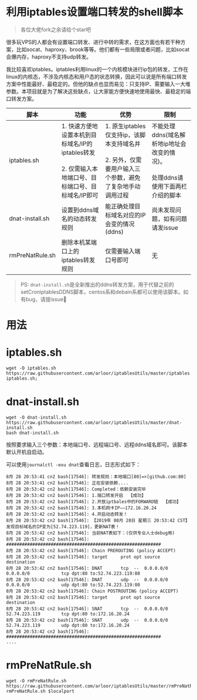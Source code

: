 # 利用iptables设置端口转发的shell脚本

> 各位大佬fork之余请给个star吧

很多玩VPS的人都会有设置端口转发、进行中转的需求，在这方面也有若干种方案，比如socat、haproxy、brook等等。他们都有一些局限或者问题，比如socat会爆内存，haproxy不支持udp转发。

我比较喜欢iptables。iptables利用linux的一个内核模块进行ip包的转发，工作在linux的内核态，不涉及内核态和用户态的状态转换，因此可以说是所有端口转发方案中性能最好、最稳定的。但他的缺点也显而易见：只支持IP、需要输入一大堆参数。本项目就是为了解决这些缺点，让大家能方便快速地使用最快、最稳定的端口转发方案。

|脚本|功能|优势|限制|
|---   |--|--|---|
|iptables.sh|1. 快速方便地设置本机到目标域名/IP的iptables转发<br><br>2. 仅需输入本地端口号、目标端口号、目标域名/IP即可|1. 原生iptables仅支持ip，该脚本支持域名并<br><br>2. 另外，仅需要用户输入三个参数，避免了复杂地手动调用过程|不能处理ddns(域名解析地ip地址会改变的情况)。<br><br>处理ddns请使用下面两栏介绍的脚本|
|dnat-install.sh|设置到ddns域名的动态转发规则|能正确处理目标域名对应的IP会变的情况(ddns)|尚未发现问题，如有问题请发issue|
|rmPreNatRule.sh|删除本机某端口上的iptables转发规则|仅需要输入端口号即可|无|

> PS: `dnat-install.sh`是全新推出的ddns转发方案，用于代替之前的setCroniptablesDDNS脚本，centos系和debain系都可以使用该脚本。如有bug，请提issue👏

# 用法

# iptables.sh

```shell
wget -O iptables.sh https://raw.githubusercontent.com/arloor/iptablesUtils/master/iptables.sh;bash iptables.sh;
```

# dnat-install.sh
```
wget -O dnat-install.sh https://raw.githubusercontent.com/arloor/iptablesUtils/master/dnat-install.sh
bash dnat-install.sh
```

按照要求输入三个参数：本地端口号、远程端口号、远程ddns域名即可。该脚本默认开机自启动。

可以使用`journalctl -exu dnat`查看日志，日志形式如下：

```shell
8月 28 20:53:41 cn2 bash[17546]: 转发规则：本地端口[80]=>[github.com:80]
8月 28 20:53:41 cn2 bash[17546]: 正在安装依赖....
8月 28 20:53:42 cn2 bash[17546]: Completed：依赖安装完毕
8月 28 20:53:42 cn2 bash[17546]: 1.端口转发开启  【成功】
8月 28 20:53:42 cn2 bash[17546]: 2.开放iptbales中的FORWARD链  【成功】
8月 28 20:53:42 cn2 bash[17546]: 3.本机网卡IP——172.16.20.24
8月 28 20:53:42 cn2 bash[17546]: 4.开启动态转发！
8月 28 20:53:42 cn2 bash[17546]: 【2019年 08月 28日 星期三 20:53:42 CST】 发现目标域名的IP变为[52.74.223.119]，更新NAT表！
8月 28 20:53:42 cn2 bash[17546]: 当前NAT表如下：(仅供专业人士debug用)
8月 28 20:53:42 cn2 bash[17546]: ###########################################################
8月 28 20:53:42 cn2 bash[17546]: Chain PREROUTING (policy ACCEPT)
8月 28 20:53:42 cn2 bash[17546]: target     prot opt source               destination
8月 28 20:53:42 cn2 bash[17546]: DNAT       tcp  --  0.0.0.0/0            0.0.0.0/0            tcp dpt:80 to:52.74.223.119:80
8月 28 20:53:42 cn2 bash[17546]: DNAT       udp  --  0.0.0.0/0            0.0.0.0/0            udp dpt:80 to:52.74.223.119:80
8月 28 20:53:42 cn2 bash[17546]: Chain POSTROUTING (policy ACCEPT)
8月 28 20:53:42 cn2 bash[17546]: target     prot opt source               destination
8月 28 20:53:42 cn2 bash[17546]: SNAT       tcp  --  0.0.0.0/0            52.74.223.119        tcp dpt:80 to:172.16.20.24
8月 28 20:53:42 cn2 bash[17546]: SNAT       udp  --  0.0.0.0/0            52.74.223.119        udp dpt:80 to:172.16.20.24
8月 28 20:53:42 cn2 bash[17546]: ###########################################################
....
```

# rmPreNatRule.sh

```shell
wget -O rmPreNatRule.sh https://raw.githubusercontent.com/arloor/iptablesUtils/master/rmPreNatRule.sh;bash rmPreNatRule.sh $localport
```
